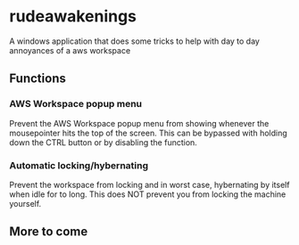# rudeawakenings
A windows application that does some tricks to help with day to day annoyances of a aws workspace

## Functions

### AWS Workspace popup menu
Prevent the AWS Workspace popup menu from showing whenever the mousepointer hits the top of the screen.
This can be bypassed with holding down the CTRL button or by disabling the function.

### Automatic locking/hybernating
Prevent the workspace from locking and in worst case, hybernating by itself when idle for to long.
This does NOT prevent you from locking the machine yourself.

## More to come
